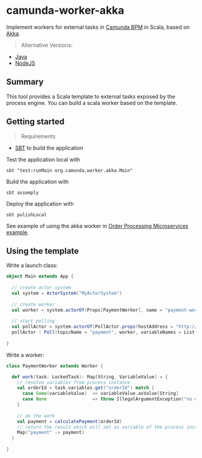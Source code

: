 
# camunda-worker-akka

Implement workers for external tasks in [Camunda BPM](http://camunda.org) in Scala, based on [Akka](http://akka.io).

> Alternative Versions: 
* [Java](https://github.com/nikku/camunda-worker-java)
* [NodeJS](https://github.com/nikku/camunda-worker-node)

## Summary

This tool provides a Scala template to external tasks exposed by the process engine.
You can build a scala worker based on the template.

## Getting started

> Requirements
* [SBT](http://www.scala-sbt.org) to build the application 

Test the application local with
```
sbt "test:runMain org.camunda.worker.akka.Main"
```

Build the application with
```
sbt assemply
```

Deploy the application with
```
sbt pulishLocal
```

See example of using the akka worker in [Order Processing Microservices example](https://github.com/meyerdan/order-processing-microservices/tree/master/payment).

## Using the template

Write a launch class:
```scala
object Main extends App {
 
  // create actor system
  val system = ActorSystem("MyActorSystem")
  
  // create worker
  val worker = system.actorOf(Props[PaymentWorker], name = "payment-worker")
  
  // start polling
  val pollActor = system.actorOf(PollActor.props(hostAddress = "http://localhost:8080/engine-rest", maxTasks = 5, waitTime= 100, lockTime = 600))
  pollActor ! Poll(topicName = "payment", worker, variableNames = List("orderId"))
  
}
```

Write a worker:
```scala
class PaymentWorker extends Worker {

  def work(task: LockedTask): Map[String, VariableValue] = {
    // resolve variables from process instance
    val orderId = task.variables.get("orderId") match {
      case Some(variableValue)  => variableValue.asValue[String]
      case None                 => throw IllegalArgumentException("no order id available")
    }
  
    // do the work
    val payment = calculatePayment(orderId)
    // return the result which will set as variable of the process instance
    Map("payment" -> payment)
  }
  
}
```
